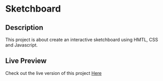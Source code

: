 # Sketchboard
## Description
This project is about create an interactive sketchboard using HMTL, CSS and Javascript.
## Live Preview
Check out the live version of this project [Here](https://sebas2426.github.io/Sketchboard/)